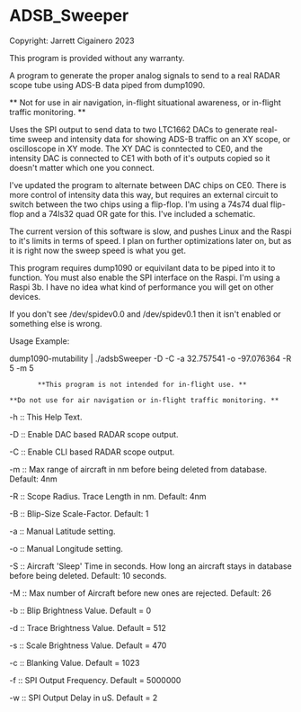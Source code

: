 # ADSB_Sweeper

Copyright: Jarrett Cigainero 2023

This program is provided without any warranty.

A program to generate the proper analog signals to send to a real RADAR scope tube using ADS-B data piped from dump1090.

** Not for use in air navigation, in-flight situational awareness, or in-flight traffic monitoring. **

Uses the SPI output to send data to two LTC1662 DACs to generate real-time sweep and intensity data for showing ADS-B traffic on an XY scope, or oscilloscope in XY mode. The XY DAC is conntected to CE0, and the intensity DAC is connected to CE1 with both of it's outputs copied so it doesn't matter which one you connect.

I've updated the program to alternate between DAC chips on CE0. There is more control of intensity data this way, but requires an external circuit to
switch between the two chips using a flip-flop. I'm using a 74s74 dual flip-flop and a 74ls32 quad OR gate for this. I've included a schematic.

The current version of this software is slow, and pushes Linux and the Raspi to it's limits in terms of speed. I plan on further optimizations later on, but as it is right now the sweep speed is what you get.

This program requires dump1090 or equivilant data to be piped into it to function. You must also enable the SPI interface on the Raspi. I'm using a Raspi 3b. I have no idea what kind of performance you will get on other devices.

If you don't see /dev/spidev0.0 and /dev/spidev0.1 then it isn't enabled or something else is wrong.

Usage Example:

dump1090-mutability | ./adsbSweeper -D -C -a 32.757541 -o -97.076364 -R 5 -m 5

           **This program is not intended for in-flight use. **
           
    **Do not use for air navigation or in-flight traffic monitoring. **

-h :: This Help Text.

-D :: Enable DAC based RADAR scope output.

-C :: Enable CLI based RADAR scope output.

-m :: Max range of aircraft in nm before being deleted from database. Default: 4nm

-R :: Scope Radius. Trace Length in nm. Default: 4nm

-B :: Blip-Size Scale-Factor. Default: 1

-a :: Manual Latitude setting.

-o :: Manual Longitude setting.

-S :: Aircraft 'Sleep' Time in seconds. How long an aircraft stays in database before being deleted. Default: 10 seconds.
      
-M :: Max number of Aircraft before new ones are rejected. Default: 26

-b :: Blip Brightness Value. Default = 0

-d :: Trace Brightness Value. Default = 512

-s :: Scale Brightness Value. Default = 470

-c :: Blanking Value. Default = 1023

-f :: SPI Output Frequency. Default = 5000000

-w :: SPI Output Delay in uS. Default = 2
